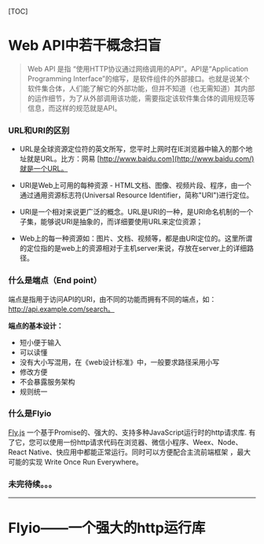 [TOC]

# Web API中若干概念扫盲

>  Web API 是指 “使用HTTP协议通过网络调用的API”。API是“Application Programming Interface”的缩写，是软件组件的外部接口。也就是说某个软件集合体，人们能了解它的外部功能，但并不知道（也无需知道）其内部的运作细节，为了从外部调用该功能，需要指定该软件集合体的调用规范等信息，而这样的规范就是API。

### URL和URI的区别

- URL是全球资源定位符的英文所写，您平时上网时在IE浏览器中输入的那个地址就是URL。比方：网易 [http://www.baidu.com](http://www.baidu.com/)就是一个URL。
- URI是Web上可用的每种资源 - HTML文档、图像、视频片段、程序，由一个通过通用资源标志符(Universal Resource Identifier，简称"URI")进行定位。 

- URI是一个相对来说更广泛的概念。URL是URI的一种，是URI命名机制的一个子集，能够说URI是抽象的，而详细要使用URL来定位资源；
- Web上的每一种资源如：图片、文档、视频等，都是由URI定位的。这里所谓的定位指的是web上的资源相对于主机server来说，存放在server上的详细路径。

### 什么是端点（End point）

端点是指用于访问API的URI，由不同的功能而拥有不同的端点，如：http://api.example.com/search。

**端点的基本设计：**

- 短小便于输入
- 可以读懂
- 没有大小写混用，在《web设计标准》中，一般要求路径采用小写
- 修改方便
- 不会暴露服务架构
- 规则统一

### 什么是Flyio

[Fly.js](https://github.com/wendux/fly) 一个基于Promise的、强大的、支持多种JavaScript运行时的http请求库. 有了它，您可以使用一份http请求代码在浏览器、微信小程序、Weex、Node、React Native、快应用中都能正常运行。同时可以方便配合主流前端框架 ，最大可能的实现 Write Once Run Everywhere。

### 未完待续。。。



------



# Flyio——一个强大的http运行库

